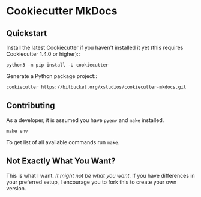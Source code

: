 # Cookiecutter MkDocs

## Quickstart

Install the latest Cookiecutter if you haven't installed it yet (this requires
Cookiecutter 1.4.0 or higher)::

    python3 -m pip install -U cookiecutter

Generate a Python package project::

    cookiecutter https://bitbucket.org/xstudios/cookiecutter-mkdocs.git


## Contributing
As a developer, it is assumed you have `pyenv` and `make` installed.

    make env

To get list of all available commands run `make`.

## Not Exactly What You Want?
This is what I want. _It might not be what you want_. If you have differences in your preferred setup, I encourage you to fork this to create your own version.
